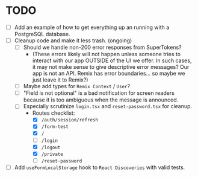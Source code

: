 # TODO

- [ ] Add an example of how to get everything up an running with a PostgreSQL database.
- [ ] Cleanup code and make it less trash. (ongoing)
  - [ ] Should we handle non-200 error responses from SuperTokens?
    - (These errors likely will not happen unless someone tries to interact with our app OUTSIDE of the UI we offer. In such cases, it may not make sense to give descriptive error messages? Our app is not an API. Remix has error boundaries... so maybe we just leave it to Remix?)
  - [ ] Maybe add types for `Remix Context` / `User`?
  - [ ] "Field is not optional" is a bad notification for screen readers because it is too ambiguous when the message is announced.
  - [ ] Especially scrutinize `login.tsx` and `reset-password.tsx` for cleanup.
    - Routes checklist:
      - [x] `/auth/session/refresh`
      - [x] `/form-test`
      - [x] `/`
      - [ ] `/login`
      - [x] `/logout`
      - [x] `/private`
      - [ ] `/reset-password`
- [ ] Add `useFormLocalStorage` hook to `React Discoveries` with valid tests.
